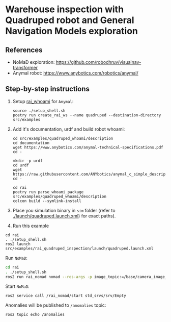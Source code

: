 # Warehouse inspection with Quadruped robot and General Navigation Models exploration

## References

- NoMaD exploration: https://github.com/robodhruv/visualnav-transformer
- Anymal robot: https://www.anybotics.com/robotics/anymal/

## Step-by-step instructions

1. Setup [rai_whoami](../../../docs/create_robots_whoami.md) for `Anymal`:

   ```shell
   source ./setup_shell.sh
   poetry run create_rai_ws --name quadruped --destination-directory src/examples
   ```

2. Add it's documentation, urdf and build robot whoami:

   ```shell
   cd src/examples/quadruped_whoami/description
   cd documentation
   wget https://www.anybotics.com/anymal-technical-specifications.pdf
   cd -
   ```

   ```shell
   mkdir -p urdf
   cd urdf
   wget https://raw.githubusercontent.com/ANYbotics/anymal_c_simple_description/refs/heads/master/urdf/anymal.urdf
   cd -
   ```

   ```shell
   cd rai
   poetry run parse_whoami_package src/examples/quadruped_whoami/description
   colcon build --symlink-install
   ```

3. Place you simulation binary in `sim` folder (refer to [./launch/quadruped.launch.xml](./launch/quadruped.launch.xml)) for exact paths).

4. Run this example

```shell
cd rai
. ./setup_shell.sh
ros2 launch src/examples/rai_quadruped_inspection/launch/quadruped.launch.xml
```

Run `NoMaD`:

```bash
cd rai
. ./setup_shell.sh
ros2 run rai_nomad nomad --ros-args -p image_topic:=/base/camera_image_color
```

Start `NoMaD`:

```shell
ros2 service call /rai_nomad/start std_srvs/srv/Empty
```

Anomalies will be published to `/anomalies` topic:

```shell
ros2 topic echo /anomalies
```
